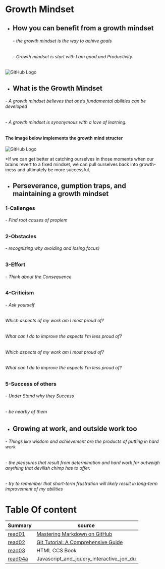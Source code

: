 # **Growth Mindset**
* ##  How you can benefit from a growth mindset
  ######    - the growth mindset is the way to achive goals 
  ######    - Growth mindset is start with I am good and Productivity 
![GitHub Logo ](https://3kllhk1ibq34qk6sp3bhtox1-wpengine.netdna-ssl.com/wp-content/uploads/2015/11/growth-mindset.png)


* ##  What is the Growth Mindset
######    - A growth mindset believes that one’s fundamental abilities can be developed 
######    - A growth mindset is synonymous with a love of learning.
####     The image below implements the growth mind structer
![GitHub Logo](https://3kllhk1ibq34qk6sp3bhtox1-wpengine.netdna-ssl.com/wp-content/uploads/NewGrowthMindset2-1120x1400.png)

*If we can get better at catching ourselves in those moments when our brains revert to a fixed mindset, we can pull ourselves back into growth-iness and ultimately be more successful.


* ## Perseverance, gumption traps, and maintaining a growth mindset
###    1-Callenges
######        - Find root causes of proplem
###    2-Obstacles
######        - recognizing why avoiding and losing focus)
###    3-Effort
######        - Think about the Consequence 
###    4-Criticism
######        - Ask yourself 
######          Which aspects of my work am I most proud of?
######          What can I do to improve the aspects I’m less proud of?
######          Which aspects of my work am I most proud of?
######          What can I do to improve the aspects I’m less proud of?
###    5-Success of others 
######        - Under Stand why they Success 
######        - be nearby of them



* ##  Growing at work, and outside work too
######    - Things like wisdom and achievement are the products of putting in hard work
######    - the pleasures that result from determination and hard work far outweigh anything that devilish chimp has to offer.
######    - try to remember that short-term frustration will likely result in long-term improvement of my abilities
 

# Table Of content
| Summary | source |
| --------| ------ |
| [read01](https://mohnalkhateeb.github.io/reading-notes-ma/read01.md) |[Mastering Markdown on GitHub](https://guides.github.com/features/mastering-markdown/)  |
| [read02](https://replit.com/@MohammadAlkhat1/reading-notes-ma#read02.md) | [Git Tutorial: A Comprehensive Guide](https://blog.udemy.com/git-tutorial-a-comprehensive-guide/#7) |
|[read03](https://replit.com/@MohammadAlkhat1/reading-notes-ma#read03.md)| HTML CCS Book|
[read04a](https://replit.com/@MohammadAlkhat1/reading-notes-ma#read04a.md) | Javascript_and_jquery_interactive_jon_du |


